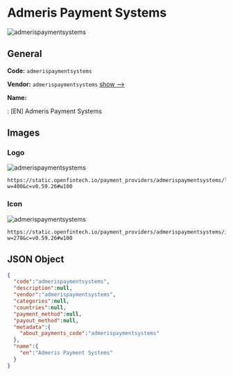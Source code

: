 
# Admeris Payment Systems 
![admerispaymentsystems](https://static.openfintech.io/payment_providers/admerispaymentsystems/logo.svg?w=400&c=v0.59.26#w100)  

## General 
 
**Code:** `admerispaymentsystems` 
 
**Vendor:** `admerispaymentsystems` [show -->](/vendors/admerispaymentsystems/) 
 
**Name:** 
 
:	[EN] Admeris Payment Systems 
 

## Images 

### Logo 
 
![admerispaymentsystems](https://static.openfintech.io/payment_providers/admerispaymentsystems/logo.svg?w=400&c=v0.59.26#w100)  

```
https://static.openfintech.io/payment_providers/admerispaymentsystems/logo.svg?w=400&c=v0.59.26#w100
```  

### Icon 
 
![admerispaymentsystems](https://static.openfintech.io/payment_providers/admerispaymentsystems/icon.svg?w=278&c=v0.59.26#w100)  

```
https://static.openfintech.io/payment_providers/admerispaymentsystems/icon.svg?w=278&c=v0.59.26#w100
```  

## JSON Object 

```json
{
  "code":"admerispaymentsystems",
  "description":null,
  "vendor":"admerispaymentsystems",
  "categories":null,
  "countries":null,
  "payment_method":null,
  "payout_method":null,
  "metadata":{
    "about_payments_code":"admerispaymentsystems"
  },
  "name":{
    "en":"Admeris Payment Systems"
  }
}
```  
